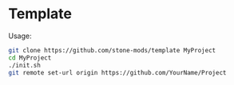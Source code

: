 Template
========
Usage:
```bash
git clone https://github.com/stone-mods/template MyProject
cd MyProject
./init.sh
git remote set-url origin https://github.com/YourName/Project
```